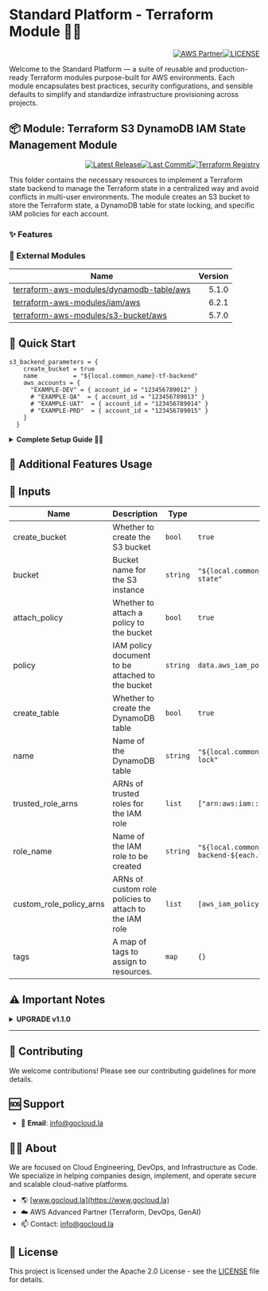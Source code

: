 # Standard Platform - Terraform Module 🚀🚀
<p align="right"><a href="https://partners.amazonaws.com/partners/0018a00001hHve4AAC/GoCloud"><img src="https://img.shields.io/badge/AWS%20Partner-Advanced-orange?style=for-the-badge&logo=amazonaws&logoColor=white" alt="AWS Partner"/></a><a href="LICENSE"><img src="https://img.shields.io/badge/License-Apache%202.0-green?style=for-the-badge&logo=apache&logoColor=white" alt="LICENSE"/></a></p>

Welcome to the Standard Platform — a suite of reusable and production-ready Terraform modules purpose-built for AWS environments.
Each module encapsulates best practices, security configurations, and sensible defaults to simplify and standardize infrastructure provisioning across projects.

## 📦 Module: Terraform S3 DynamoDB IAM State Management Module
<p align="right"><a href="https://github.com/gocloudLa/terraform-aws-wrapper-s3-backend/releases/latest"><img src="https://img.shields.io/github/v/release/gocloudLa/terraform-aws-wrapper-s3-backend.svg?style=for-the-badge" alt="Latest Release"/></a><a href=""><img src="https://img.shields.io/github/last-commit/gocloudLa/terraform-aws-wrapper-s3-backend.svg?style=for-the-badge" alt="Last Commit"/></a><a href="https://registry.terraform.io/modules/gocloudLa/wrapper-s3-backend/aws"><img src="https://img.shields.io/badge/Terraform-Registry-7B42BC?style=for-the-badge&logo=terraform&logoColor=white" alt="Terraform Registry"/></a></p>
This folder contains the necessary resources to implement a Terraform state backend to manage the Terraform state in a centralized way and avoid conflicts in multi-user environments. The module creates an S3 bucket to store the Terraform state, a DynamoDB table for state locking, and specific IAM policies for each account.

### ✨ Features



### 🔗 External Modules
| Name | Version |
|------|------:|
| <a href="https://github.com/terraform-aws-modules/terraform-aws-dynamodb-table" target="_blank">terraform-aws-modules/dynamodb-table/aws</a> | 5.1.0 |
| <a href="https://github.com/terraform-aws-modules/terraform-aws-iam" target="_blank">terraform-aws-modules/iam/aws</a> | 6.2.1 |
| <a href="https://github.com/terraform-aws-modules/terraform-aws-s3-bucket" target="_blank">terraform-aws-modules/s3-bucket/aws</a> | 5.7.0 |



## 🚀 Quick Start
```hcl
s3_backend_parameters = {
    create_bucket = true
    name          = "${local.common_name}-tf-backend"
    aws_accounts = {
      "EXAMPLE-DEV" = { account_id = "123456789012" }
      # "EXAMPLE-QA"  = { account_id = "123456789013" }
      # "EXAMPLE-UAT"  = { account_id = "123456789014" }
      # "EXAMPLE-PRD"  = { account_id = "123456789015" }
    }
  }
```
<details>
<summary><strong>Complete Setup Guide 🚀🚀</strong></summary>

  This guide walks you through setting up a centralized Terraform state management solution using S3 and DynamoDB for state locking. Follow these steps to implement the backend infrastructure for your organization.

  **Step 1: Infrastructure Account Setup (Optional)**

  First, deploy your infrastructure account (Shared) with the following configuration:

  ```hcl
  organizational_units = {
    "Infrastructure" = {
      ou_policies = {
        "tag-convention"      = {}
        "aws-backup-deletion" = {}
        "governance"          = {}
        "compliance"          = {}
      }
    }
  }
  accounts = {
    "${local.metadata.public_domain}-sha" = {
      email                             = "username+${local.metadata.public_domain}-sha@gmail.com",
      parent_id                         = "Infrastructure",
      allow_iam_users_access_to_billing = true
    }
  }
  ```

  **Step 2: Configure S3 Backend Parameters**

  Add the S3 backend configuration block to your Terraform configuration:

  ```hcl
  s3_backend_parameters = {
    name = "${local.common_name}-tf-backend"
    aws_accounts = {
      "root" = { account_id = "XXXXXXXXXXXX" }
      "dev"  = { account_id = "XXXXXXXXXXXX" }
      # Add additional accounts as needed
    }
  }
  ```

  **Step 3: Migrate Initial State to S3 (Optional)**

  After running `terraform apply` in Step 2 and creating the S3 backend infrastructure, if you have an existing local state file, you need to migrate it to S3. This is typically done for the first workspace that creates the backend infrastructure.

  **3.1: Configure Backend for Initial State Migration**

  Add the following backend configuration block to your Terraform configuration. Replace `XXXXXXX` with the account ID where you're currently running Terraform and `YYYYYYYYYY` with the shared account ID where the bucket is deployed:

  ```hcl
  terraform {
    backend "s3" {
      bucket         = "${local.common_name}-tf-backend"
      key            = "XXXXXXX/organization/terraform.tfstate"
      region         = "us-east-2"
      dynamodb_table = "${local.common_name}-tf-backend"
      encrypt        = true
      assume_role = {
        role_arn = "arn:aws:iam::YYYYYYYYYY:role/${local.common_name}-tf-backend-XXXXXXX"
      }
    }
  }
  ```

  **3.2: Initialize and Migrate State**

  Run the following commands to initialize the backend and migrate your local state to S3:

  ```bash
  terraform init
  ```

  When prompted, type `yes` to copy the existing state to the new backend:

  ```
  Do you want to copy existing state to the new backend?
    Pre-existing state was found while migrating the previous "local" backend to the
    newly configured "s3" backend. No existing state was found in the newly
    configured "s3" backend. Do you want to copy this state to the new "s3"
    backend? Enter "yes" to copy and "no" to start with an empty state.

    Enter a value: yes
  ```

  **3.3: Verify State Migration**

  After successful migration, verify that your state is now stored in S3:

  ```bash
  terraform state list
  ```

  **Step 4: Configure Terraform Backend for Additional Workspaces**

  For each environment, configure the Terraform backend by adding the following block. Replace `XXXXXXX` with the account ID where resources are created and `YYYYYYYYYY` with the shared account ID where the bucket is deployed:

  ```hcl
  terraform {
    backend "s3" {
      bucket         = "${local.common_name}-tf-backend"
      key            = "XXXXXXX/organization/terraform.tfstate"
      region         = "us-east-2"
      dynamodb_table = "${local.common_name}-tf-backend"
      encrypt        = true
      assume_role = {
        role_arn = "arn:aws:iam::YYYYYYYYYY:role/${local.common_name}-tf-backend-XXXXXXX"
      }
    }
  }
  ```

  **Step 5: Configure Secrets Management (Optional)**

  If you need to manage sensitive variables, create a `_secrets.tf` file:

  ```hcl
  data "aws_ssm_parameter" "terraform" {
    name = "/terraform/${local.common_name}-project"
  }

  locals {
    secrets = jsondecode(data.aws_ssm_parameter.terraform.value)
  }
  ```

  **Environment-Specific Parameters:**

  | Environment   | Parameter Path                                    |
  | :------------ | :------------------------------------------------ |
  | base          | `"/terraform/${local.common_name}-base"`          |
  | foundation    | `"/terraform/${local.common_name}-foundation"`    |
  | organization  | `"/terraform/${local.common_name}-organization"`  |
  | project       | `"/terraform/${local.common_name}-project"`       |
  | workload      | `"/terraform/${local.common_name}-workload"`      |

  **Important:** Parameters must be manually created in the AWS account where resources are deployed. Maintain the standard tagging convention and use the following JSON format:

  ```json
  {
    "key1": "value1",
    "key2": "value2"
  }
  ```

  **⚠️ Critical:** Ensure each value (except the last one) is followed by a comma to separate it from the next entry, otherwise you'll encounter parsing errors.

  **Step 6: Initialize and Plan**

  Run the following commands to initialize your Terraform configuration and create an execution plan:

  ```bash 
  terraform init
  terraform plan
  ```
</details>


## 🔧 Additional Features Usage



## 📑 Inputs
| Name                    | Description                                            | Type     | Default                                                      | Required |
| ----------------------- | ------------------------------------------------------ | -------- | ------------------------------------------------------------ | -------- |
| create_bucket           | Whether to create the S3 bucket                        | `bool`   | `true`                                                       | no       |
| bucket                  | Bucket name for the S3 instance                        | `string` | `"${local.common_name}-${local.project_name}-state"`         | no       |
| attach_policy           | Whether to attach a policy to the bucket               | `bool`   | `true`                                                       | no       |
| policy                  | IAM policy document to be attached to the bucket       | `string` | `data.aws_iam_policy_document.this.json`                     | no       |
| create_table            | Whether to create the DynamoDB table                   | `bool`   | `true`                                                       | no       |
| name                    | Name of the DynamoDB table                             | `string` | `"${local.common_name}-${local.project_name}-lock"`          | no       |
| trusted_role_arns       | ARNs of trusted roles for the IAM role                 | `list`   | `["arn:aws:iam::${each.value.account_id}:root"]`             | no       |
| role_name               | Name of the IAM role to be created                     | `string` | `"${local.common_name}-s3-backend-${each.value.account_id}"` | no       |
| custom_role_policy_arns | ARNs of custom role policies to attach to the IAM role | `list`   | `[aws_iam_policy.this[each.key].arn]`                        | no       |
| tags                    | A map of tags to assign to resources.                  | `map`    | `{}`                                                         | no       |







## ⚠️ Important Notes
<details>
<summary><strong>UPGRADE v1.1.0</strong></summary>
  
  **Important:** This version introduces changes to the IAM role policy attachment resource structure that requires a Terraform apply with additional configuration.
  
  **Required Action:** Add the following `moved` blocks to your Terraform configuration to handle the resource migration:
  
  ```hcl
  moved {
    from = module.organization_s3_backend.module.wrapper_s3_backend.module.iam_assumable_role["EXAMPLE-DEV"].aws_iam_role_policy_attachment.custom[0]
    to   = module.organization_s3_backend.module.wrapper_s3_backend.module.iam_assumable_role["EXAMPLE-DEV"].aws_iam_role_policy_attachment.this["custom"]
  }
  
  moved {
    from = module.organization_s3_backend.module.wrapper_s3_backend.module.iam_assumable_role["EXAMPLE-QA"].aws_iam_role_policy_attachment.custom[0]
    to   = module.organization_s3_backend.module.wrapper_s3_backend.module.iam_assumable_role["EXAMPLE-QA"].aws_iam_role_policy_attachment.this["custom"]
  }
  ```
  
  **Note:** Replace `"EXAMPLE-DEV"` and `"EXAMPLE-QA"` with your actual account identifiers as defined in your `aws_accounts` configuration.
  
  **Steps to upgrade:**
  1. Add the appropriate `moved` blocks to your configuration
  2. Run `terraform plan` to verify the changes
  3. Run `terraform apply` to complete the migration
  4. Remove the `moved` blocks after successful migration
  
  This ensures a smooth transition without destroying and recreating IAM role policy attachments.
</details>



---

## 🤝 Contributing
We welcome contributions! Please see our contributing guidelines for more details.

## 🆘 Support
- 📧 **Email**: info@gocloud.la

## 🧑‍💻 About
We are focused on Cloud Engineering, DevOps, and Infrastructure as Code.
We specialize in helping companies design, implement, and operate secure and scalable cloud-native platforms.
- 🌎 [www.gocloud.la](https://www.gocloud.la)
- ☁️ AWS Advanced Partner (Terraform, DevOps, GenAI)
- 📫 Contact: info@gocloud.la

## 📄 License
This project is licensed under the Apache 2.0 License - see the [LICENSE](LICENSE) file for details. 